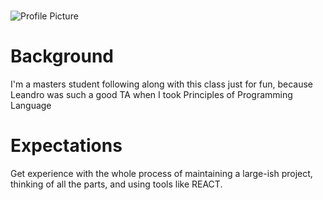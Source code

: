# <!-- Name -->

![Profile Picture](https://avatars0.githubusercontent.com/u/44122650?s=400&u=93d50148adcb5adc35efe75584fd43d8796cc704&v=4)

# Background

<!-- Are you fresh out of a data structures course? Do you have years of experience in industry? What technologies do you usually work with? What are your interests? And anything else you want to share. -->
I'm a masters student following along with this class just for fun, because Leandro was such a good TA when I took Principles of Programming Language

# Expectations

<!-- Why did you sign up for the course? What do you expect to learn? And anything else you want to share. -->
Get experience with the whole process of maintaining a large-ish project, thinking of all the parts, and using tools like REACT. 
